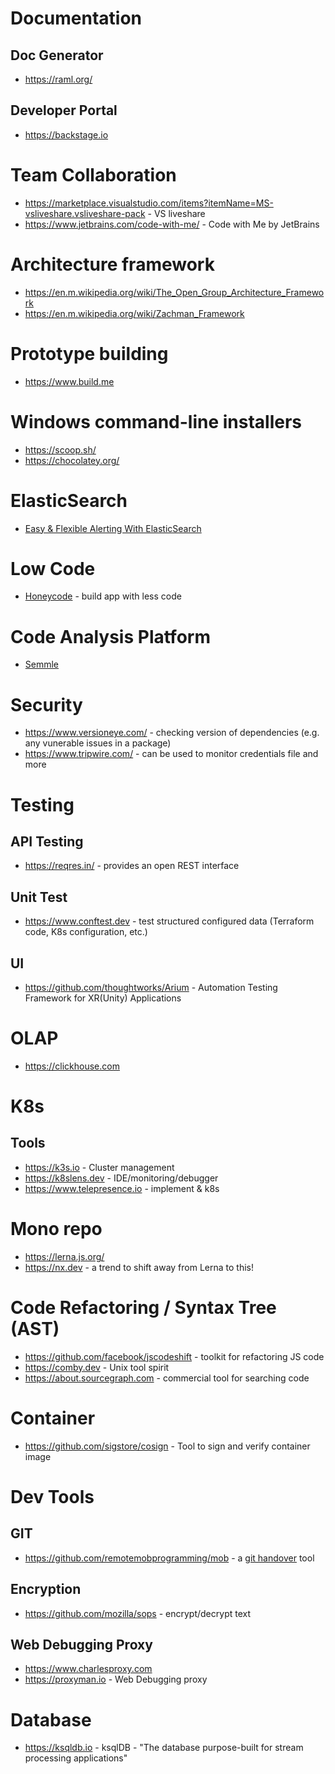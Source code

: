 # Documentation
## Doc Generator
- https://raml.org/

## Developer Portal
- https://backstage.io

# Team Collaboration
- https://marketplace.visualstudio.com/items?itemName=MS-vsliveshare.vsliveshare-pack - VS liveshare
- https://www.jetbrains.com/code-with-me/ - Code with Me by JetBrains

# Architecture framework
- https://en.m.wikipedia.org/wiki/The_Open_Group_Architecture_Framework
- https://en.m.wikipedia.org/wiki/Zachman_Framework

# Prototype building
- https://www.build.me

# Windows command-line installers
- https://scoop.sh/
- https://chocolatey.org/

# ElasticSearch
- [Easy & Flexible Alerting With ElasticSearch](https://github.com/Yelp/elastalert)

# Low Code
- [Honeycode](https://www.honeycode.aws/) - build app with less code

# Code Analysis Platform
- [Semmle](https://semmle.com/)

# Security
- https://www.versioneye.com/ - checking version of dependencies (e.g. any vunerable issues in a package)
- https://www.tripwire.com/ - can be used to monitor credentials file and more

# Testing
## API Testing
- https://reqres.in/ - provides an open REST interface

## Unit Test
- https://www.conftest.dev - test structured configured data (Terraform code, K8s configuration, etc.)

## UI
- https://github.com/thoughtworks/Arium - Automation Testing Framework for XR(Unity) Applications

# OLAP
- https://clickhouse.com

# K8s
## Tools
- https://k3s.io - Cluster management
- https://k8slens.dev - IDE/monitoring/debugger
- https://www.telepresence.io - implement & k8s


# Mono repo
- https://lerna.js.org/
- https://nx.dev - a trend to shift away from Lerna to this!

# Code Refactoring / Syntax Tree (AST)
- https://github.com/facebook/jscodeshift - toolkit for refactoring JS code
- https://comby.dev - Unix tool spirit
- https://about.sourcegraph.com - commercial tool for searching code


# Container
- https://github.com/sigstore/cosign - Tool to sign and verify container image

# Dev Tools
## GIT
- https://github.com/remotemobprogramming/mob - a [git handover](https://www.remotemobprogramming.org/#git-handover) tool

## Encryption
- https://github.com/mozilla/sops - encrypt/decrypt text

## Web Debugging Proxy
- https://www.charlesproxy.com
- https://proxyman.io - Web Debugging proxy

# Database
- https://ksqldb.io - ksqlDB - "The database purpose-built for stream processing applications"
